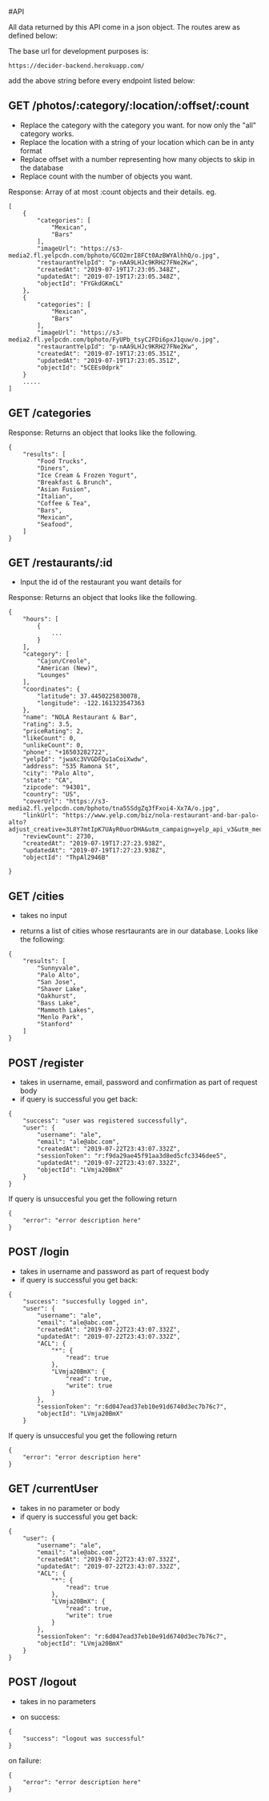 #API

All data returned by this API come in a json object. The routes arew as defined below:

The base url for development purposes is: 

```
https://decider-backend.herokuapp.com/
```
add the above string before every endpoint listed below:


## GET  /photos/:category/:location/:offset/:count
- Replace the category with the category you want. for now only the "all" category works. 
- Replace the location with a string of your location which can be in anty format
- Replace offset with a number representing how many objects to skip in the database
- Replace count with the number of objects you want.

Response: Array of at most :count objects and their details. eg. 
```
[
    {
        "categories": [
            "Mexican",
            "Bars"
        ],
        "imageUrl": "https://s3-media2.fl.yelpcdn.com/bphoto/GCO2mrI8FCt0AzBWYAlhhQ/o.jpg",
        "restaurantYelpId": "p-nAA9LHJc9KRH27FNe2Kw",
        "createdAt": "2019-07-19T17:23:05.348Z",
        "updatedAt": "2019-07-19T17:23:05.348Z",
        "objectId": "FYGkdGKmCL"
    },
    {
        "categories": [
            "Mexican",
            "Bars"
        ],
        "imageUrl": "https://s3-media2.fl.yelpcdn.com/bphoto/FyUPb_tsyC2FDi6pxJ1quw/o.jpg",
        "restaurantYelpId": "p-nAA9LHJc9KRH27FNe2Kw",
        "createdAt": "2019-07-19T17:23:05.351Z",
        "updatedAt": "2019-07-19T17:23:05.351Z",
        "objectId": "5CEEs0dprk"
    }
    .....
]
```
## GET /categories

Response: Returns an object that looks like the following.
```
{
    "results": [
        "Food Trucks",
        "Diners",
        "Ice Cream & Frozen Yogurt",
        "Breakfast & Brunch",
        "Asian Fusion",
        "Italian",
        "Coffee & Tea",
        "Bars",
        "Mexican",
        "Seafood",
    ]
}

```

## GET /restaurants/:id
- Input the id of the restaurant you want details for

Response: Returns an object that looks like the following.
```
{
    "hours": [
        {
            ...
        }
    ],
    "category": [
        "Cajun/Creole",
        "American (New)",
        "Lounges"
    ],
    "coordinates": {
        "latitude": 37.4450225830078,
        "longitude": -122.161323547363
    },
    "name": "NOLA Restaurant & Bar",
    "rating": 3.5,
    "priceRating": 2,
    "likeCount": 0,
    "unlikeCount": 0,
    "phone": "+16503282722",
    "yelpId": "jwaXc3VVGDFQu1aCoiXwdw",
    "address": "535 Ramona St",
    "city": "Palo Alto",
    "state": "CA",
    "zipcode": "94301",
    "country": "US",
    "coverUrl": "https://s3-media2.fl.yelpcdn.com/bphoto/tna5SSdgZq3fFxoi4-Xx7A/o.jpg",
    "linkUrl": "https://www.yelp.com/biz/nola-restaurant-and-bar-palo-alto?adjust_creative=3L8Y7mtIpK7UAyR0uorDHA&utm_campaign=yelp_api_v3&utm_medium=api_v3_business_lookup&utm_source=3L8Y7mtIpK7UAyR0uorDHA",
    "reviewCount": 2730,
    "createdAt": "2019-07-19T17:27:23.938Z",
    "updatedAt": "2019-07-19T17:27:23.938Z",
    "objectId": "ThpAl2946B"

}

```
## GET /cities
- takes no input

- returns a list of cities whose resrtaurants are in our database. Looks like the following:

```
{
    "results": [
        "Sunnyvale",
        "Palo Alto",
        "San Jose",
        "Shaver Lake",
        "Oakhurst",
        "Bass Lake",
        "Mammoth Lakes",
        "Menlo Park",
        "Stanford"
    ]
}
```
## POST /register

- takes in username, email, password and confirmation as part of request body
- if query is successful you get back:

```
{
    "success": "user was registered successfully",
    "user": {
        "username": "ale",
        "email": "ale@abc.com",
        "createdAt": "2019-07-22T23:43:07.332Z",
        "sessionToken": "r:f9da29ae45f91aa3d8ed5cfc3346dee5",
        "updatedAt": "2019-07-22T23:43:07.332Z",
        "objectId": "LVmja20BmX"
    }
}

```

If query is unsuccesful you get the following return

```
{
    "error": "error description here"
}

```

## POST /login

- takes in username and password as part of request body
- if query is successful you get back:

```
{
    "success": "succesfully logged in",
    "user": {
        "username": "ale",
        "email": "ale@abc.com",
        "createdAt": "2019-07-22T23:43:07.332Z",
        "updatedAt": "2019-07-22T23:43:07.332Z",
        "ACL": {
            "*": {
                "read": true
            },
            "LVmja20BmX": {
                "read": true,
                "write": true
            }
        },
        "sessionToken": "r:6d047ead37eb10e91d6740d3ec7b76c7",
        "objectId": "LVmja20BmX"
    }

```

If query is unsuccesful you get the following return

```
{
    "error": "error description here"
}

```

## GET /currentUser

- takes in no parameter or body
- if query is successful you get back:

```
{
    "user": {
        "username": "ale",
        "email": "ale@abc.com",
        "createdAt": "2019-07-22T23:43:07.332Z",
        "updatedAt": "2019-07-22T23:43:07.332Z",
        "ACL": {
            "*": {
                "read": true
            },
            "LVmja20BmX": {
                "read": true,
                "write": true
            }
        },
        "sessionToken": "r:6d047ead37eb10e91d6740d3ec7b76c7",
        "objectId": "LVmja20BmX"
    }
}

```

## POST /logout

- takes in no parameters

- on success:
```
{
    "success": "logout was successful"
}

```

on failure:

```
{
    "error": "error description here"
}

```


